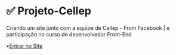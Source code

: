 
# ✅ Projeto-Cellep
Criando um site junto com a equipe de Cellep - From Facebook | e participação no curso de desenvolvedor Front-End <br>

▪️[Entrar no Site](https://cellep.enderguaina.repl.co)

